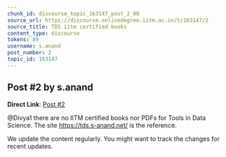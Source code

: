 ```yaml
---
chunk_id: discourse_topic_163147_post_2_00
source_url: https://discourse.onlinedegree.iitm.ac.in/t/163147/2
source_title: TDS iitm certified books
content_type: discourse
tokens: 89
username: s.anand
post_number: 2
topic_id: 163147
---
```


## Post #2 by s.anand

**Direct Link**: [Post #2](https://discourse.onlinedegree.iitm.ac.in/t/163147/2)

@Divya1 there are no IITM certified books nor PDFs for Tools in Data Science. The site https://tds.s-anand.net/ is the reference.

We update the content regularly. You might want to track the changes for recent updates.
